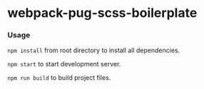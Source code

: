 # webpack-pug-scss-boilerplate

### Usage
`npm install` from root directory to install all dependencies.

`npm start` to start development server.

`npm run build` to build project files.
